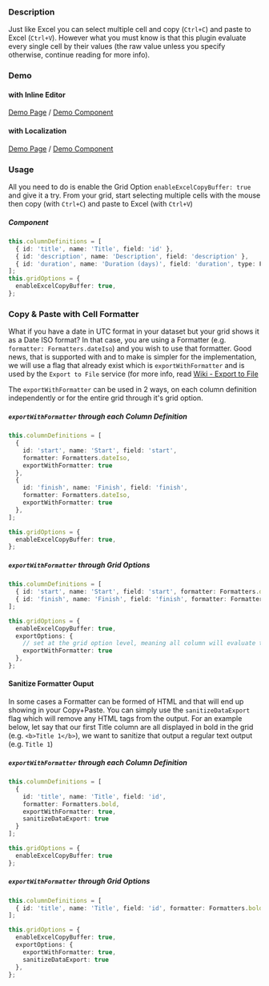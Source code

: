 ### Description
Just like Excel you can select multiple cell and copy (`Ctrl+C`) and paste to Excel (`Ctrl+V`). However what you must know is that this plugin evaluate every single cell by their values (the raw value unless you specify otherwise, continue reading for more info).

### Demo
#### with Inline Editor
[Demo Page](https://ghiscoding.github.io/slickgrid-react/#/slickgrid/Example3) / [Demo Component](https://github.com/ghiscoding/slickgrid-react/blob/master/src/examples/slickgrid/Example3.tsx)

#### with Localization
[Demo Page](https://ghiscoding.github.io/slickgrid-react/#/slickgrid/Example12) / [Demo Component](https://github.com/ghiscoding/slickgrid-react/blob/master/src/examples/slickgrid/Example12.tsx)

### Usage
All you need to do is enable the Grid Option `enableExcelCopyBuffer: true` and give it a try. From your grid, start selecting multiple cells with the mouse then copy (with `Ctrl+C`) and paste to Excel (with `Ctrl+V`)

##### Component
```typescript
this.columnDefinitions = [
  { id: 'title', name: 'Title', field: 'id' },
  { id: 'description', name: 'Description', field: 'description' },
  { id: 'duration', name: 'Duration (days)', field: 'duration', type: FieldType.number },
];
this.gridOptions = {
  enableExcelCopyBuffer: true,
};
```

### Copy & Paste with Cell Formatter
What if you have a date in UTC format in your dataset but your grid shows it as a Date ISO format? In that case, you are using a Formatter (e.g. `formatter: Formatters.dateIso`) and you wish to use that formatter. Good news, that is supported with and to make is simpler for the implementation, we will use a flag that already exist which is `exportWithFormatter` and is used by the `Export to File` service (for more info, read [Wiki - Export to File](Export-to-Text-File.md)

The `exportWithFormatter` can be used in 2 ways, on each column definition independently or for the entire grid through it's grid option.
##### `exportWithFormatter` through each Column Definition
```typescript
this.columnDefinitions = [
  {
    id: 'start', name: 'Start', field: 'start',
    formatter: Formatters.dateIso,
    exportWithFormatter: true
  },
  {
    id: 'finish', name: 'Finish', field: 'finish',
    formatter: Formatters.dateIso,
    exportWithFormatter: true
  },
];

this.gridOptions = {
  enableExcelCopyBuffer: true,
};
```

##### `exportWithFormatter` through Grid Options
```typescript
this.columnDefinitions = [
  { id: 'start', name: 'Start', field: 'start', formatter: Formatters.dateIso },
  { id: 'finish', name: 'Finish', field: 'finish', formatter: Formatters.dateIso },
];

this.gridOptions = {
  enableExcelCopyBuffer: true,
  exportOptions: {
    // set at the grid option level, meaning all column will evaluate the Formatter (when it has a Formatter defined)
    exportWithFormatter: true
  },
};
```
#### Sanitize Formatter Ouput
In some cases a Formatter can be formed of HTML and that will end up showing in your Copy+Paste. You can simply use the `sanitizeDataExport` flag which will remove any HTML tags from the output. For an example below, let say that our first Title column are all displayed in bold in the grid (e.g. `<b>Title 1</b>`), we want to sanitize that output a regular text output (e.g. `Title 1`)

##### `exportWithFormatter` through each Column Definition
```typescript
this.columnDefinitions = [
  {
    id: 'title', name: 'Title', field: 'id',
    formatter: Formatters.bold,
    exportWithFormatter: true,
    sanitizeDataExport: true
  }
];

this.gridOptions = {
  enableExcelCopyBuffer: true
};
```

##### `exportWithFormatter` through Grid Options
```typescript
this.columnDefinitions = [
  { id: 'title', name: 'Title', field: 'id', formatter: Formatters.bold }
];

this.gridOptions = {
  enableExcelCopyBuffer: true,
  exportOptions: {
    exportWithFormatter: true,
    sanitizeDataExport: true
  },
};
```
